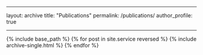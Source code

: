 <!-- ---
layout: archive
title: "Publications"
permalink: /publications/
author_profile: true
---

{% if author.googlescholar %}
You can also find my articles on <u><a href="{{author.googlescholar}}">my Google Scholar profile</a>.</u>
{% endif %}

{% include base_path %}

{% for post in site.publications reversed %}
{% include archive-single.html %}
{% endfor %} -->

---

layout: archive
title: "Publications"
permalink: /publications/
author_profile: true

---

{% include base_path %}
{% for post in site.service reversed %}
{% include archive-single.html %}
{% endfor %}

<!-- ---

layout: archive
title: "Publications"
permalink: /publications/
author_profile: true

---

{% include base_path %}
{% for post in site.publications reversed %}
{% include archive-single.html %}
{% endfor %} -->
